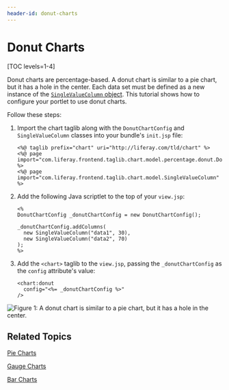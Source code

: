 ```yaml
---
header-id: donut-charts
---
```


# Donut Charts

[TOC levels=1-4]

Donut charts are percentage-based. A donut chart is similar to a pie chart, but
it has a hole in the center. Each data set must be defined as a new instance of
the
[`SingleValueColumn` object](@platform-ref@/7.1-latest/apps/frontend-taglib-1.0.1/javadocs/com/liferay/frontend/taglib/chart/model/SingleValueColumn.html).
This tutorial shows how to configure your portlet to use donut charts.

Follow these steps:

1.  Import the chart taglib along with the `DonutChartConfig` and
    `SingleValueColumn` classes into your bundle's `init.jsp` file:

        <%@ taglib prefix="chart" uri="http://liferay.com/tld/chart" %>
        <%@ page import="com.liferay.frontend.taglib.chart.model.percentage.donut.DonutChartConfig" %>
        <%@ page import="com.liferay.frontend.taglib.chart.model.SingleValueColumn" %>

2.  Add the following Java scriptlet to the top of your `view.jsp`:

        <%
        DonutChartConfig _donutChartConfig = new DonutChartConfig();

        _donutChartConfig.addColumns(
          new SingleValueColumn("data1", 30),
          new SingleValueColumn("data2", 70)
        );
        %>

3.  Add the `<chart>` taglib to the `view.jsp`, passing the `_donutChartConfig`
    as the `config` attribute's value:

        <chart:donut
          config="<%= _donutChartConfig %>"
        />

![Figure 1: A donut chart is similar to a pie chart, but it has a hole in the center.](../../../images/chart-taglib-donut.png)

## Related Topics

[Pie Charts](/docs/7-1/tutorials/-/knowledge_base/t/scatter-charts)

[Gauge Charts](/docs/7-1/tutorials/-/knowledge_base/t/line-charts)

[Bar Charts](/docs/7-1/tutorials/-/knowledge_base/t/bar-charts)